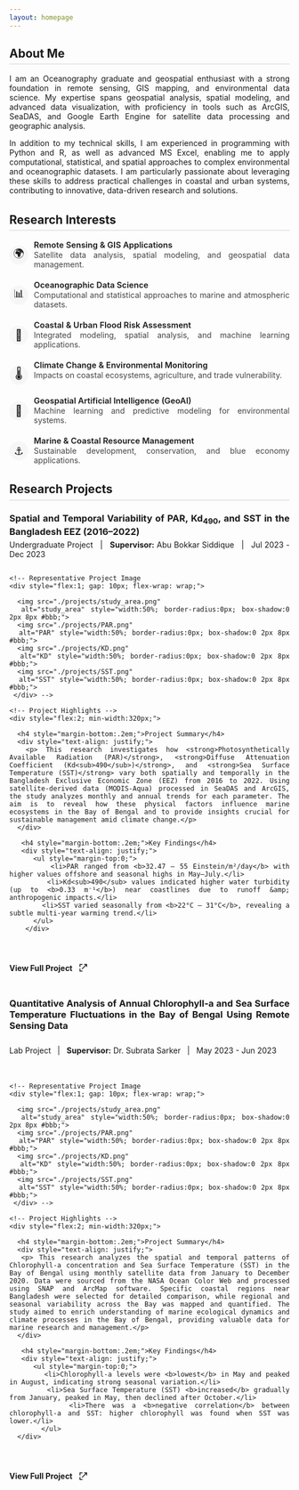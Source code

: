 ```yaml
---
layout: homepage
---
```


<style>
  /* Justify all normal text */
  body {
    text-align: justify;
  }

  /* Keep all headings aligned left */
  h2, h4, h5, h6 {
    text-align: left;
  }


  h2 {
    border-bottom: 1.5px solid #d3d3d3; /* light gray line */
    padding-bottom: 0.3em; 
    margin-bottom: 0.8em; 
    display: block;
    width: 100%;/* ensures line spans full width */
  }

  /* Add extra top margin only to h2 except the first one */
  h2:not(:first-of-type) {
    margin-top: 1.5em; /* space before subsequent h2 */
  }
</style>

<h2>About Me</h2>
<div style="text-align: justify;">
  <p>
    I am an Oceanography graduate and geospatial enthusiast with a strong foundation in remote sensing, GIS mapping, and environmental data science. My expertise spans geospatial analysis, spatial modeling, and advanced data visualization, with proficiency in tools such as ArcGIS, SeaDAS, and Google Earth Engine for satellite data processing and geographic analysis.
  </p>
  <p>
    In addition to my technical skills, I am experienced in programming with Python and R, as well as advanced MS Excel, enabling me to apply computational, statistical, and spatial approaches to complex environmental and oceanographic datasets. I am particularly passionate about leveraging these skills to address practical challenges in coastal and urban systems, contributing to innovative, data-driven research and solutions.
  </p>
</div>

<h2>Research Interests</h2>

<ul style="list-style:none; padding-left:0;">
  <li style="margin-bottom:20px; display:flex; align-items:flex-start;">
    <span style="width:34px; height:34px; display:flex; align-items:center; justify-content:center; background:#f6f6f6; border-radius:50%; font-size:1.4em; margin-right:10px; flex-shrink:0; margin-top:10px;">
      🌍
    </span>
    <div>
      <div style="font-size:1.05em; font-weight:600;">Remote Sensing & GIS Applications</div>
      <div style="color:#444;">Satellite data analysis, spatial modeling, and geospatial data management.</div>
    </div>
  </li>
  <li style="margin-bottom:20px; display:flex; align-items:flex-start;">
    <span style="width:34px; height:34px; display:flex; align-items:center; justify-content:center; background:#f6f6f6; border-radius:50%; font-size:1.4em; margin-right:10px; flex-shrink:0; margin-top:10px;">
      📊
    </span>
    <div>
      <div style="font-size:1.05em; font-weight:600;">Oceanographic Data Science</div>
      <div style="color:#444;">Computational and statistical approaches to marine and atmospheric datasets.</div>
    </div>
  </li>
  <li style="margin-bottom:20px; display:flex; align-items:flex-start;">
    <span style="width:34px; height:34px; display:flex; align-items:center; justify-content:center; background:#f6f6f6; border-radius:50%; font-size:1.4em; margin-right:10px; flex-shrink:0; margin-top:10px;">
      🌊
    </span>
    <div>
      <div style="font-size:1.05em; font-weight:600;">Coastal & Urban Flood Risk Assessment</div>
      <div style="color:#444;">Integrated modeling, spatial analysis, and machine learning applications.</div>
    </div>
  </li>
  <li style="margin-bottom:20px; display:flex; align-items:flex-start;">
    <span style="width:34px; height:34px; display:flex; align-items:center; justify-content:center; background:#f6f6f6; border-radius:50%; font-size:1.4em; margin-right:10px; flex-shrink:0; margin-top:10px;">
      🌡️
    </span>
    <div>
      <div style="font-size:1.05em; font-weight:600;">Climate Change & Environmental Monitoring</div>
      <div style="color:#444;">Impacts on coastal ecosystems, agriculture, and trade vulnerability.</div>
    </div>
  </li>
  <li style="margin-bottom:20px; display:flex; align-items:flex-start;">
    <span style="width:34px; height:34px; display:flex; align-items:center; justify-content:center; background:#f6f6f6; border-radius:50%; font-size:1.4em; margin-right:10px; flex-shrink:0; margin-top:10px;">
      🤖
    </span>
    <div>
      <div style="font-size:1.05em; font-weight:600;">Geospatial Artificial Intelligence (GeoAI)</div>
      <div style="color:#444;">Machine learning and predictive modeling for environmental systems.</div>
    </div>
  </li>
  <li style="margin-bottom:20px; display:flex; align-items:flex-start;">
    <span style="width:34px; height:34px; display:flex; align-items:center; justify-content:center; background:#f6f6f6; border-radius:50%; font-size:1.4em; margin-right:10px; flex-shrink:0; margin-top:10px;">
      ⚓
    </span>
    <div>
      <div style="font-size:1.05em; font-weight:600;">Marine & Coastal Resource Management</div>
      <div style="color:#444;">Sustainable development, conservation, and blue economy applications.</div>
    </div>
  </li>
</ul>


<h2>Research Projects</h2>
  <h3 style="margin-bottom: 5px;">Spatial and Temporal Variability of PAR, Kd<sub>490</sub>, and SST in the Bangladesh EEZ (2016–2022)</h3>
  <p style="margin-top: 0;">Undergraduate Project &nbsp; | &nbsp; <b>Supervisor:</b> Abu Bokkar Siddique &nbsp; | &nbsp; Jul 2023 - Dec 2023</p>
  <div style="display:flex; flex-wrap:wrap; gap:1.5em;">
    
    <!-- Representative Project Image 
    <div style="flex:1; gap: 10px; flex-wrap: wrap;">
    
      <img src="./projects/study_area.png" 
      alt="study_area" style="width:50%; border-radius:0px; box-shadow:0 2px 8px #bbb;">
      <img src="./projects/PAR.png" 
      alt="PAR" style="width:50%; border-radius:0px; box-shadow:0 2px 8px #bbb;">
      <img src="./projects/KD.png" 
      alt="KD" style="width:50%; border-radius:0px; box-shadow:0 2px 8px #bbb;">
      <img src="./projects/SST.png" 
      alt="SST" style="width:50%; border-radius:0px; box-shadow:0 2px 8px #bbb;">
     </div> -->

    <!-- Project Highlights -->
    <div style="flex:2; min-width:320px;">
    
      <h4 style="margin-bottom:.2em;">Project Summary</h4>
      <div style="text-align: justify;">
      <p> This research investigates how <strong>Photosynthetically Available Radiation (PAR)</strong>, <strong>Diffuse Attenuation Coefficient (Kd<sub>490</sub>)</strong>, and <strong>Sea Surface Temperature (SST)</strong> vary both spatially and temporally in the Bangladesh Exclusive Economic Zone (EEZ) from 2016 to 2022. Using satellite-derived data (MODIS-Aqua) processed in SeaDAS and ArcGIS, the study analyzes monthly and annual trends for each parameter. The aim is to reveal how these physical factors influence marine ecosystems in the Bay of Bengal and to provide insights crucial for sustainable management amid climate change.</p>
      </div> 
      
       <h4 style="margin-bottom:.2em;">Key Findings</h4>
       <div style="text-align: justify;">
          <ul style="margin-top:0;">
            <li>PAR ranged from <b>32.47 – 55 Einstein/m²/day</b> with higher values offshore and seasonal highs in May–July.</li>
            <li>Kd<sub>490</sub> values indicated higher water turbidity (up to <b>0.33 m⁻¹</b>) near coastlines due to runoff &amp; anthropogenic impacts.</li>
            <li>SST varied seasonally from <b>22°C – 31°C</b>, revealing a subtle multi-year warming trend.</li>
          </ul>
        </div>
       
<h4 style="margin-bottom: .2em;">
  <a href="./projects/undergrad_project.pdf" 
     target="_blank" 
     style="text-decoration: none; color: inherit; display: inline-flex; align-items: center; gap: 6px;">
    View Full Project
    <svg xmlns="http://www.w3.org/2000/svg" 
         width="18" height="18" fill="currentColor" 
         viewBox="0 0 24 24" style="margin-left: 4px;">
      <path d="M14 3h7v7h-2V6.41l-9.29 9.3-1.42-1.42 9.3-9.29H14V3z"/>
      <path d="M5 5h5V3H3v7h2V5zm0 14v-5H3v7h7v-2H5z"/>
    </svg>
  </a>
</h4>

<p>
</p>
<br>
  <h3 style="margin-top: 1.3em; margin-bottom: 5px;"> Quantitative Analysis of Annual Chlorophyll-a and Sea Surface Temperature Fluctuations in the Bay of Bengal Using Remote Sensing Data</h3>
  <p style="margin-top: 0;">Lab Project &nbsp; | &nbsp; <b>Supervisor:</b> Dr. Subrata Sarker &nbsp; | &nbsp; May 2023 - Jun 2023</p>
  <div style="display:flex; flex-wrap:wrap; gap:1.5em;">
    
    <!-- Representative Project Image 
    <div style="flex:1; gap: 10px; flex-wrap: wrap;">
    
      <img src="./projects/study_area.png" 
      alt="study_area" style="width:50%; border-radius:0px; box-shadow:0 2px 8px #bbb;">
      <img src="./projects/PAR.png" 
      alt="PAR" style="width:50%; border-radius:0px; box-shadow:0 2px 8px #bbb;">
      <img src="./projects/KD.png" 
      alt="KD" style="width:50%; border-radius:0px; box-shadow:0 2px 8px #bbb;">
      <img src="./projects/SST.png" 
      alt="SST" style="width:50%; border-radius:0px; box-shadow:0 2px 8px #bbb;">
     </div> -->

    <!-- Project Highlights -->
    <div style="flex:2; min-width:320px;">
    
      <h4 style="margin-bottom:.2em;">Project Summary</h4>
      <div style="text-align: justify;">
      <p> This research analyzes the spatial and temporal patterns of Chlorophyll-a concentration and Sea Surface Temperature (SST) in the Bay of Bengal using monthly satellite data from January to December 2020. Data were sourced from the NASA Ocean Color Web and processed using SNAP and ArcMap software. Specific coastal regions near Bangladesh were selected for detailed comparison, while regional and seasonal variability across the Bay was mapped and quantified. The study aimed to enrich understanding of marine ecological dynamics and climate processes in the Bay of Bengal, providing valuable data for marine research and management.</p>
      </div> 
      
       <h4 style="margin-bottom:.2em;">Key Findings</h4>
       <div style="text-align: justify;">
          <ul style="margin-top:0;">
            <li>Chlorophyll-a levels were <b>lowest</b> in May and peaked in August, indicating strong seasonal variation.</li>   
            <li>Sea Surface Temperature (SST) <b>increased</b> gradually from January, peaked in May, then declined after October.</li>
            <li>There was a <b>negative correlation</b> between chlorophyll-a and SST: higher chlorophyll was found when SST was lower.</li>
            </ul>
      </div>
       
<h4 style="margin-bottom: .2em;">
  <a href="./projects/4_1_project.pdf" 
     target="_blank" 
     style="text-decoration: none; color: inherit; display: inline-flex; align-items: center; gap: 6px;">
    View Full Project
    <svg xmlns="http://www.w3.org/2000/svg" 
         width="18" height="18" fill="currentColor" 
         viewBox="0 0 24 24" style="margin-left: 4px;">
      <path d="M14 3h7v7h-2V6.41l-9.29 9.3-1.42-1.42 9.3-9.29H14V3z"/>
      <path d="M5 5h5V3H3v7h2V5zm0 14v-5H3v7h7v-2H5z"/>
    </svg>
  </a>
</h4>


